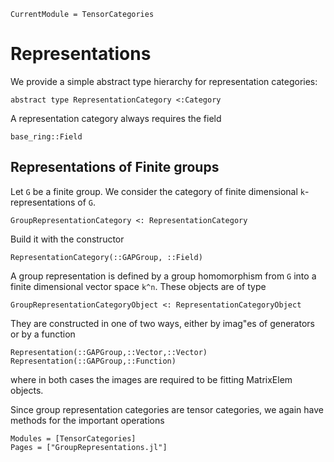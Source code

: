 ```@meta
CurrentModule = TensorCategories
```

# Representations

We provide a simple abstract type hierarchy for representation categories:

```
abstract type RepresentationCategory <:Category
```

A representation category always requires the field

```
base_ring::Field
```

## Representations of Finite groups

Let ``G`` be a finite group. We consider the category of finite dimensional
``k``-representations of ``G``.

```
GroupRepresentationCategory <: RepresentationCategory
```

Build it with the constructor


```@docs
RepresentationCategory(::GAPGroup, ::Field)
```

A group representation is defined by a group homomorphism from ``G`` into a
finite dimensional vector space ``k^n``. These objects are of type

```
GroupRepresentationCategoryObject <: RepresentationCategoryObject
```

They are constructed in one of two ways, either by imag"es of generators or by a function

```@docs
Representation(::GAPGroup,::Vector,::Vector)
Representation(::GAPGroup,::Function)
```

where in both cases the images are required to be fitting MatrixElem objects.

Since group representation categories are tensor categories, we again have methods
for the important operations

```@autodocs
Modules = [TensorCategories]
Pages = ["GroupRepresentations.jl"]
```
